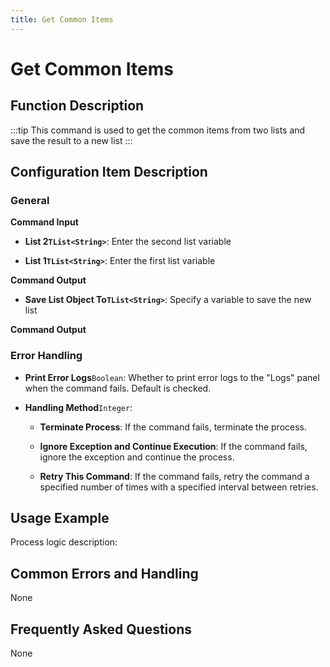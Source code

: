 ```yaml
---
title: Get Common Items
---
```


# Get Common Items

## Function Description

:::tip 
This command is used to get the common items from two lists and save the result to a new list
:::

## Configuration Item Description

### General

**Command Input**

- **List 2`TList<String>`**: Enter the second list variable

- **List 1`TList<String>`**: Enter the first list variable


**Command Output**

- **Save List Object To`TList<String>`**: Specify a variable to save the new list


**Command Output**

### Error Handling

- **Print Error Logs**`Boolean`: Whether to print error logs to the "Logs" panel when the command fails. Default is checked. 

- **Handling Method**`Integer`:

    - **Terminate Process**: If the command fails, terminate the process.

    - **Ignore Exception and Continue Execution**: If the command fails, ignore the exception and continue the process.

    - **Retry This Command**: If the command fails, retry the command a specified number of times with a specified interval between retries.

## Usage Example

Process logic description:

## Common Errors and Handling

None

## Frequently Asked Questions

None

